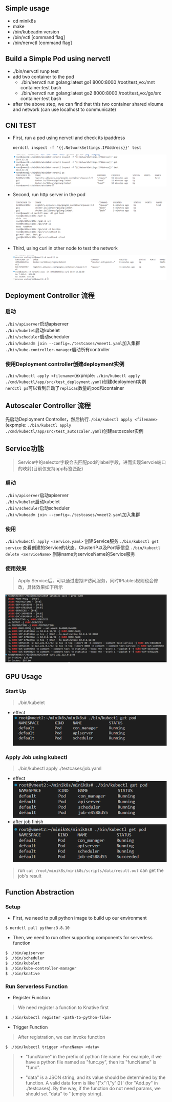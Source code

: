 ## Simple usage

-   cd minik8s
-   make
-   /bin/kubeadm version
-   /bin/vctl [command flag]
-   /bin/nervctl [command flag]

## Build a Simple Pod using nervctl
-   ./bin/nervctl runp test
-   add two container to the pod
    -   ./bin/nervctl run golang:latest go1 8000:8000 /root/test_vo:/mnt container:test bash
    -   ./bin/nervctl run golang:latest go2 8000:8000 /root/test_vo:/go/src container:test bash
-   after the above step, we can find that this two container shared vloume and network (can use localhost to communicate)

## CNI TEST
-   First, run a pod using nervctl and check its ipaddress
    ```
    nerdctl inspect -f '{{.NetworkSettings.IPAddress}}' test
    ```
    ![本地路径](./docs/cni-ip.png "相对路径演示")

-   Second, run http server in the pod

    ![本地路径](./docs/cni-run.png "相对路径演示")

-   Third, using curl in other node to test the network

    ![本地路径](./docs/cni-test.png "相对路径演示")


## Deployment Controller 流程

### 启动

`./bin/apiserver`启动apiserver  
`./bin/kubelet`启动kubelet  
`./bin/scheduler`启动scheduler  
`./bin/kubeadm join --config=./testcases/vmeet1.yaml`加入集群  
`./bin/kube-controller-manager`启动所有controller  

### 使用Deployment controller创建deployment实例  

`./bin/kubectl apply <filename>`(expmple: `./bin/kubectl apply ./cmd/kubectl/app/src/test_deployment.yaml`)创建deployment实例  
`nerdctl ps`可以看到启动了`replicas`数量的pod和container  

## Autoscaler Controller 流程

先启动Deployment Controller，然后执行`./bin/kubectl apply <filename>`(expmple: `./bin/kubectl apply ./cmd/kubectl/app/src/test_autoscaler.yaml`)创建autoscaler实例  

## Service功能

> Service中的selector字段会去匹配pod的label字段，进而实现Servcie端口的映射(目前仅支持app标签匹配)

### 启动
`./bin/apiserver`启动apiserver  
`./bin/kubelet`启动kubelet  
`./bin/scheduler`启动scheduler  
`./bin/kubeadm join --config=./testcases/vmeet2.yaml`加入集群  

### 使用

`./bin/kubectl apply <service.yaml>` 创建Service服务
`./bin/kubectl get service` 查看创建的Service的状态、ClusterIP以及Port等信息
`./bin/kubectl delete <serviceName>` 删除name为serviceName的Service服务

### 使用效果
> Apply Service后，可以通过虚拟IP访问服务，同时IPtables规则也会修改，具体效果如下所示

![service-result](./docs/img/service-result.png)


## GPU Usage
### Start Up
> ./bin/kubelet
-   effect
![gpu-up](./docs/img/GPU-up.png)
### Apply Job using kubectl
> ./bin/kubectl apply ./testcases/job.yaml
-   effect
![pod-result](./docs/img/pod-run1.png)
-   after job finish
![pod-result](./docs/img/pod-run2.png)
> run `cat /root/minik8s/minik8s/scripts/data/result.out` can get the job's result

## Function Abstraction
### Setup
- First, we need to pull python image to build up our environment
```
$ nerdctl pull python:3.8.10
```

- Then, we need to run other supporting components for serverless function
```
$ ./bin/apiserver
$ ./bin/scheduler
$ ./bin/kubelet
$ ./bin/kube-controller-manager
$ ./bin/knative
```

### Run Serverless Function
- Register Function
> We need register a function to Knative first
```
$ ./bin/kubectl register <path-to-python-file>
```

- Trigger Function
> After registration, we can invoke function 

```
$ ./bin/kubectl trigger <funcName> <data>
```
> - "funcName" in the prefix of python file name. For example, if we have a python file named as "func.py", then its "funcName" is "func".
> 
> - "data" is a JSON string, and its value should be determined by the function. A valid data form is like '{"x":1,"y":2}' (for "Add.py" in ./testcases). By the way, if the function do not need params, we should set "data" to ''(empty string).

